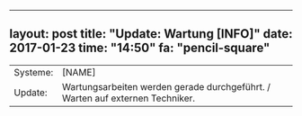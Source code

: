 
---
layout: post
title: "Update: Wartung [INFO]"
date: 2017-01-23
time: "14:50"
fa: "pencil-square"
---

|                      |                                                                      |
|----------------------|----------------------------------------------------------------------|
| Systeme:             | [NAME]                                                               |
| Update:              | Wartungsarbeiten werden gerade durchgeführt.  / Warten auf externen Techniker. |

